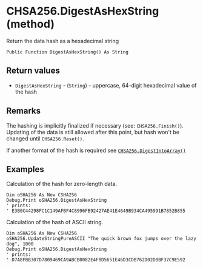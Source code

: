 # CHSA256.DigestAsHexString (method)

Return the data hash as a hexadecimal string

```VB
Public Function DigestAsHexString() As String
```

## Return values

- `DigestAsHexString` - (`String`) - uppercase, 64-digit hexadecimal value of the hash

## Remarks

The hashing is implicitly finalized if necessary (see: `CHSA256.Finish()`). Updating of the data is still allowed after this point, but hash won't be changed until
`CHSA256.Reset()`.

If another format of the hash is required see [`CHSA256.DigestIntoArray()`](./CHSA256.DigestIntoArray.md)

## Examples

Calculation of the hash for zero-length data.

```VB
Dim oSHA256 As New CSHA256
Debug.Print oSHA256.DigestAsHexString
' prints:
' E3B0C44298FC1C149AFBF4C8996FB92427AE41E4649B934CA495991B7852B855
```

Calculation of the hash of ASCII string.

```VB
Dim oSHA256 As New CSHA256
oSHA256.UpdateStringPureASCII "The quick brown fox jumps over the lazy dog", 1000
Debug.Print oSHA256.DigestAsHexString
' prints:
' D7A8FBB307D7809469CA9ABCB0082E4F8D5651E46D3CDB762D02D0BF37C9E592
```
